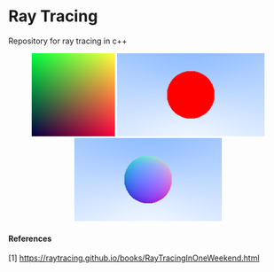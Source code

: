 # Ray Tracing
Repository for ray tracing in c++

<p align="center">
  <img src="https://github.com/Pruthvi-Sanghavi/ray_tracing/blob/main/images/img1.png" height="150px"/>
  <img src="https://github.com/Pruthvi-Sanghavi/ray_tracing/blob/main/images/img4.png" height="150px"/>
  <img src="https://github.com/Pruthvi-Sanghavi/ray_tracing/blob/main/images/img5.png" height="150px"/>
</p>

#### References
[1] https://raytracing.github.io/books/RayTracingInOneWeekend.html
